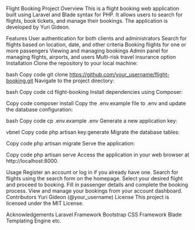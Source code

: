 Flight Booking Project
Overview
This is a flight booking web application built using Laravel and Blade syntax for PHP. It allows users to search for flights, book tickets, and manage their bookings. The application is developed by Yuri Gideon.

Features
User authentication for both clients and administrators
Search for flights based on location, date, and other criteria
Booking flights for one or more passengers
Viewing and managing bookings
Admin panel for managing flights, airports, and users
Multi-risk travel insurance option
Installation
Clone the repository to your local machine:

bash
Copy code
git clone https://github.com/your_username/flight-booking.git
Navigate to the project directory:

bash
Copy code
cd flight-booking
Install dependencies using Composer:

Copy code
composer install
Copy the .env.example file to .env and update the database configuration:

bash
Copy code
cp .env.example .env
Generate a new application key:

vbnet
Copy code
php artisan key:generate
Migrate the database tables:

Copy code
php artisan migrate
Serve the application:

Copy code
php artisan serve
Access the application in your web browser at http://localhost:8000.

Usage
Register an account or log in if you already have one.
Search for flights using the search form on the homepage.
Select your desired flight and proceed to booking.
Fill in passenger details and complete the booking process.
View and manage your bookings from your account dashboard.
Contributors
Yuri Gideon (@your_username)
License
This project is licensed under the MIT License.

Acknowledgements
Laravel Framework
Bootstrap CSS Framework
Blade Templating Engine
etc.
